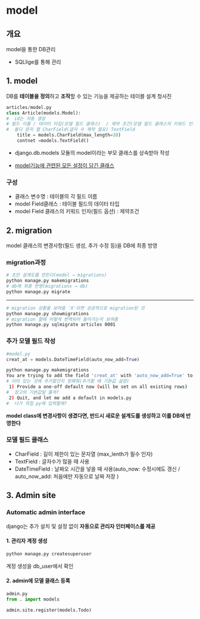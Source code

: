 # model

## 개요
model을 통한 DB관리
- SQLlige를 통해 관리

## 1. model
DB를 **테이블을 정의**하고 **조작**할 수 있는 기능을 제공하는 테이블 설계 청사진 
```py
articles/model.py
class Article(models.Model):
#  id는 자동 생성 
# 필드 이름 / 데이터 타입(모델 필드 클래스)  / 제약 조건(모댈 필드 클래스의 키워드 인자) 
#  둘다 문자 열 CharField(글자 수 제약 필요) TextField 
    title = models.CharField(max_length=10)
    contnet =models.TextField()
```
- django.db.models 모듈의 model이라는 부모 클래스를 상속받아 작성

- [model기능에 관련된 모든 설정이 담긴 클래스](https://github.com/django/django/blob/main/django/db/models/base.py#L459)

### 구성
- 클래스 변수명 : 테이블의 각 필드 이름 
- model Field클래스 : 테이블 필드의 데이터 타입
- model Field 클래스의 키워드 인자(필드 옵션) : 제약조건


## 2. migration
model 클래스의 변경사항(필드 생성, 추가 수정 등)을 DB에 최종 방영

### migration과정
```bash
# 초안 설계도를 만든다(model → migrations)
python manage.py makemigrations
# db에 최종 반영(migrations → db)
python manage.py migrate
```
---
```bash
# migration 상황을 보여줌 'X'라면 성공적으로 migration된 것
python manage.py showmigrations
# migration 할때 어떻게 번역되어 들어가는지 보여줌
python manage.py sqlmigrate articles 0001
```


### 추가 모델 필드 작성
```python
#model.py
creat_at = models.DateTimeField(auto_now_add=True)
```
```bash
python manage.py makemigrations
You are trying to add the field 'creat_at' with 'auto_now_add=True' to article without a default; the database needs something to populate existing rows.
# 이미 있는 것에 추가할건지 정해줘(추가할 때 기본값 설정)
 1) Provide a one-off default now (will be set on all existing rows)
#  장고의 기본값일 줄까?
 2) Quit, and let me add a default in models.py
#  너가 직접 py에 입력할래?
```

**model class에 변경사항이 생겼다면, 반드시 새로운 설계도를 생성하고 이를 DB에 반영한다**


### 모델 필드 클래스
- CharField : 길이 제한이 있는 문자열 (max_lenth가 필수 인자)
- TextField : 글자수가 많을 때 사용
- DateTimeField : 날짜오 시간을 넣을 때 사용(auto_now: 수정시에도 갱신 / auto_now_add: 처음에만 자동으로 날짜 저장 )


## 3. Admin site
### Automatic admin interface
django는 추가 설치 및 설정 없이 **자동으로 관리자 인터페이스를 제공**

#### 1. 관리자 계정  생성
```bash
python manage.py createsuperuser
```
계정 생성을 db_user에서 확인

#### 2. admin에 모델 클래스 등록
```py
admin.py
from . import models

admin.site.register(models.Todo)
```


